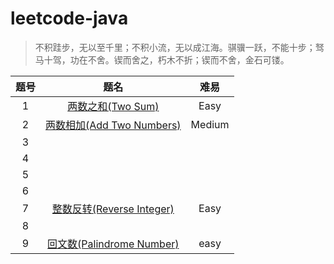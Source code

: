 # leetcode-java

> 不积跬步，无以至千里；不积小流，无以成江海。骐骥一跃，不能十步；驽马十驾，功在不舍。锲而舍之，朽木不折；锲而不舍，金石可镂。

题号|题名|难易
:---:|:---:|:---:
1|[两数之和(Two Sum)](https://github.com/DingYufan/leetcode-java/blob/master/easy/TwoSum.java)|Easy
2|[两数相加(Add Two Numbers)](https://github.com/DingYufan/leetcode-java/blob/master/medium/AddTwoNumbers.java)|Medium
3|
4|
5|
6|
7|[整数反转(Reverse Integer)](https://github.com/DingYufan/leetcode-java/blob/master/easy/ReverseInteger.java)|Easy
8|
9|[回文数(Palindrome Number)](https://github.com/DingYufan/leetcode-java/blob/master/easy/PalindromeNumber.java)|easy
